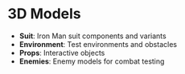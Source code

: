 # 3D Models

- **Suit**: Iron Man suit components and variants
- **Environment**: Test environments and obstacles
- **Props**: Interactive objects
- **Enemies**: Enemy models for combat testing
